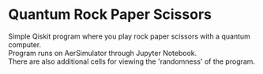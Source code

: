 # Quantum Rock Paper Scissors
Simple Qiskit program where you play rock paper scissors with a quantum computer.<br />
Program runs on AerSimulator through Jupyter Notebook.<br />
There are also additional cells for viewing the 'randomness' of the program.<br />

